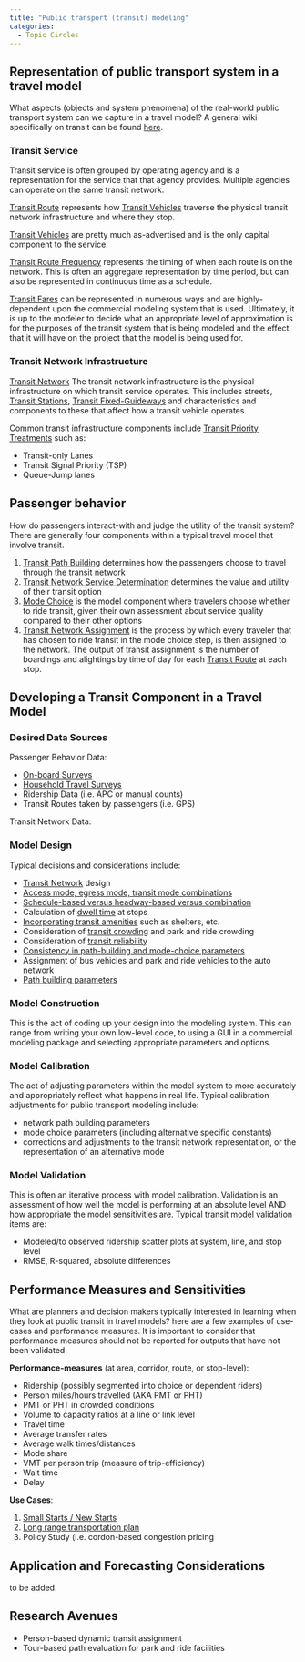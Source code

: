 ```yaml
---
title: "Public transport (transit) modeling"
categories:
  - Topic Circles
---
```


<PagesInCategory category="Public Transport (Transit) Modeling" />

Representation of public transport system in a travel model
-----------------------------------------------------------

What aspects (objects and system phenomena) of the real-world public transport system can we capture in a travel model? A general wiki specifically on transit can be found [here](http://www.transitwiki.org/TransitWiki/index.php/Main_Page).

### Transit Service

Transit service is often grouped by operating agency and is a representation for the service that that agency provides. Multiple agencies can operate on the same transit network.

[Transit Route](Transit_Route) represents how [Transit Vehicles](Transit_Vehicles) traverse the physical transit network infrastructure and where they stop.

[Transit Vehicles](Transit_Vehicles) are pretty much as-advertised and is the only capital component to the service.

[Transit Route Frequency](Transit_Route_Frequency) represents the timing of when each route is on the network. This is often an aggregate representation by time period, but can also be represented in continuous time as a schedule.

[Transit Fares](Transit_Fares) can be represented in numerous ways and are highly-dependent upon the commercial modeling system that is used. Ultimately, it is up to the modeler to decide what an appropriate level of approximation is for the purposes of the transit system that is being modeled and the effect that it will have on the project that the model is being used for.

### Transit Network Infrastructure

[Transit Network](Transit_networks)
The transit network infrastructure is the physical infrastructure on which transit service operates. This includes streets, [Transit Stations](Transit_Stations), [Transit Fixed-Guideways](Transit_Fixed_Guideways) and characteristics and components to these that affect how a transit vehicle operates.

Common transit infrastructure components include [Transit Priority Treatments](Transit_Priority_Treatments) such as:

-   Transit-only Lanes
-   Transit Signal Priority (TSP)
-   Queue-Jump lanes

Passenger behavior
------------------

How do passengers interact-with and judge the utility of the transit system? There are generally four components within a typical travel model that involve transit.

1.  [Transit Path Building](Transit_Path_Building) determines how the passengers choose to travel through the transit network
2.  [Transit Network Service Determination](Transit_Network_Service_Determination) determines the value and utility of their transit option
3.  [Mode Choice](Mode_Choice) is the model component where travelers choose whether to ride transit, given their own assessment about service quality compared to their other options
4.  [Transit Network Assignment](Transit_Network_Assignment) is the process by which every traveler that has chosen to ride transit in the mode choice step, is then assigned to the network. The output of transit assignment is the number of boardings and alightings by time of day for each [Transit Route](Transit_Route) at each stop.

Developing a Transit Component in a Travel Model
------------------------------------------------

### Desired Data Sources

Passenger Behavior Data:

-   [On-board Surveys](On_board_Surveys)
-   [Household Travel Surveys](Travel_Survey_Data)
-   Ridership Data (i.e. APC or manual counts)
-   Transit Routes taken by passengers (i.e. GPS)

Transit Network Data:

### Model Design

Typical decisions and considerations include:

-   [Transit Network](Transit_networks) design
-   [Access mode, egress mode, transit mode combinations](transit_mode_combinations)
-   [Schedule-based versus headway-based versus combination](schedule_versus_headway)
-   Calculation of [dwell time](Transit_dwell_time) at stops
-   [Incorporating transit amenities](Incorporating_transit_amenities) such as shelters, etc.
-   Consideration of [transit crowding](Transit_crowding) and park and ride crowding
-   Consideration of [transit reliability](Transit_reliability)
-   [Consistency in path-building and mode-choice parameters](Path_Choice_Mode_choice_Consistency)
-   Assignment of bus vehicles and park and ride vehicles to the auto network
-   [Path building parameters](Transit_Path_Parameters)

### Model Construction

This is the act of coding up your design into the modeling system. This can range from writing your own low-level code, to using a GUI in a commercial modeling package and selecting appropriate parameters and options.

### Model Calibration

The act of adjusting parameters within the model system to more accurately and appropriately reflect what happens in real life. Typical calibration adjustments for public transport modeling include:

-   network path building parameters
-   mode choice parameters (including alternative specific constants)
-   corrections and adjustments to the transit network representation, or the representation of an alternative mode

### Model Validation

This is often an iterative process with model calibration. Validation is an assessment of how well the model is performing at an absolute level AND how appropriate the model sensitivities are. Typical transit model validation items are:

-   Modeled/to observed ridership scatter plots at system, line, and stop level
-   RMSE, R-squared, absolute differences

Performance Measures and Sensitivities
--------------------------------------

What are planners and decision makers typically interested in learning when they look at public transit in travel models? here are a few examples of use-cases and performance measures. It is important to consider that performance measures should not be reported for outputs that have not been validated.

**Performance-measures** (at area, corridor, route, or stop-level):

-   Ridership (possibly segmented into choice or dependent riders)
-   Person miles/hours travelled (AKA PMT or PHT)
-   PMT or PHT in crowded conditions
-   Volume to capacity ratios at a line or link level
-   Travel time
-   Average transfer rates
-   Average walk times/distances
-   Mode share
-   VMT per person trip (measure of trip-efficiency)
-   Wait time
-   Delay

**Use Cases**:

1.  [Small Starts / New Starts](New_Starts)
2.  [Long range transportation plan](Long_range_transportation_plan)
3.  Policy Study (i.e. cordon-based congestion pricing

Application and Forecasting Considerations
------------------------------------------

to be added.

Research Avenues
----------------

-   Person-based dynamic transit assignment
-   Tour-based path evaluation for park and ride facilities

